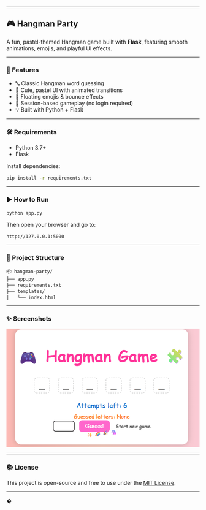 

---

## 🎮 Hangman Party

A fun, pastel-themed Hangman game built with **Flask**, featuring smooth animations, emojis, and playful UI effects.


---

### 🚀 Features

* 🔤 Classic Hangman word guessing
* 🎨 Cute, pastel UI with animated transitions
* 🎉 Floating emojis & bounce effects
* 🧠 Session-based gameplay (no login required)
* 💡 Built with Python + Flask

---

### 🛠️ Requirements

* Python 3.7+
* Flask

Install dependencies:

```bash
pip install -r requirements.txt
```

---

### ▶️ How to Run

```bash
python app.py
```

Then open your browser and go to:

```
http://127.0.0.1:5000
```

---

### 📁 Project Structure

```
📦 hangman-party/
├── app.py
├── requirements.txt
├── templates/
│   └── index.html
```

---

### ✨ Screenshots
![screenshot](https://github.com/Anna-Mariya-shibu/guess-the-word-flask/blob/main/Screenshot%202025-10-03%20140329.png)


---

### 📚 License

This project is open-source and free to use under the [MIT License](LICENSE).

---
�

